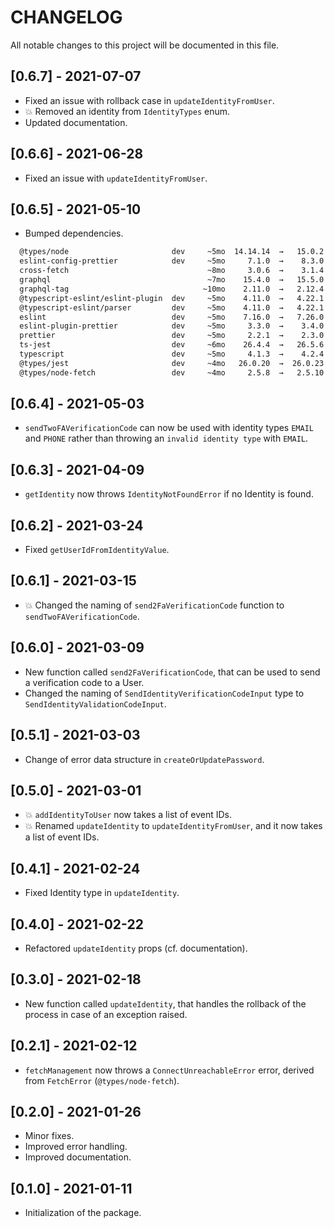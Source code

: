 # CHANGELOG

All notable changes to this project will be documented in this file.

## [0.6.7] - 2021-07-07

- Fixed an issue with rollback case in `updateIdentityFromUser`.
- 💥 Removed an identity from `IdentityTypes` enum.
- Updated documentation.

## [0.6.6] - 2021-06-28

- Fixed an issue with `updateIdentityFromUser`.

## [0.6.5] - 2021-05-10

- Bumped dependencies.

```sh
  @types/node                       dev     ~5mo  14.14.14  →   15.0.2   ~6d
  eslint-config-prettier            dev     ~5mo     7.1.0  →    8.3.0  ~16d
  cross-fetch                               ~8mo     3.0.6  →    3.1.4  ~1mo
  graphql                                   ~7mo    15.4.0  →   15.5.0  ~3mo
  graphql-tag                              ~10mo    2.11.0  →   2.12.4  ~11d
  @typescript-eslint/eslint-plugin  dev     ~5mo    4.11.0  →   4.22.1   ~6d
  @typescript-eslint/parser         dev     ~5mo    4.11.0  →   4.22.1   ~6d
  eslint                            dev     ~5mo    7.16.0  →   7.26.0   ~2d
  eslint-plugin-prettier            dev     ~5mo     3.3.0  →    3.4.0  ~25d
  prettier                          dev     ~5mo     2.2.1  →    2.3.0   ⩽1d
  ts-jest                           dev     ~6mo    26.4.4  →   26.5.6   ~5d
  typescript                        dev     ~5mo     4.1.3  →    4.2.4  ~1mo
  @types/jest                       dev     ~4mo   26.0.20  →  26.0.23  ~14d
  @types/node-fetch                 dev     ~4mo     2.5.8  →   2.5.10  ~1mo
```

## [0.6.4] - 2021-05-03

- `sendTwoFAVerificationCode` can now be used with identity types `EMAIL` and `PHONE` rather than throwing an `invalid identity type` with `EMAIL`.

## [0.6.3] - 2021-04-09

- `getIdentity` now throws `IdentityNotFoundError` if no Identity is found.

## [0.6.2] - 2021-03-24

- Fixed `getUserIdFromIdentityValue`.

## [0.6.1] - 2021-03-15

- 💥 Changed the naming of `send2FaVerificationCode` function to `sendTwoFAVerificationCode`.

## [0.6.0] - 2021-03-09

- New function called `send2FaVerificationCode`, that can be used to send a verification code to a User.
- Changed the naming of `SendIdentityVerificationCodeInput` type to `SendIdentityValidationCodeInput`.

## [0.5.1] - 2021-03-03

- Change of error data structure in `createOrUpdatePassword`.

## [0.5.0] - 2021-03-01

- 💥 `addIdentityToUser` now takes a list of event IDs.
- 💥 Renamed `updateIdentity` to `updateIdentityFromUser`, and it now takes a list of event IDs.

## [0.4.1] - 2021-02-24

- Fixed Identity type in `updateIdentity`.

## [0.4.0] - 2021-02-22

- Refactored `updateIdentity` props (cf. documentation).

## [0.3.0] - 2021-02-18

- New function called `updateIdentity`, that handles the rollback of the process in case of an exception raised.

## [0.2.1] - 2021-02-12

- `fetchManagement` now throws a `ConnectUnreachableError` error, derived from `FetchError` (`@types/node-fetch`).

## [0.2.0] - 2021-01-26

- Minor fixes.
- Improved error handling.
- Improved documentation.

## [0.1.0] - 2021-01-11

- Initialization of the package.
